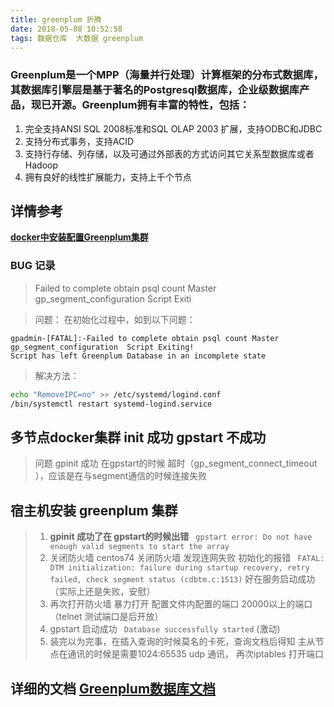```yaml
---
title: greenplum 折腾 
date: 2018-05-08 10:52:58
tags: 数据仓库  大数据 greenplum
---
```


### Greenplum是一个MPP（海量并行处理）计算框架的分布式数据库，其数据库引擎层是基于著名的Postgresql数据库，企业级数据库产品，现已开源。Greenplum拥有丰富的特性，包括：
1. 完全支持ANSI SQL 2008标准和SQL OLAP 2003 扩展，支持ODBC和JDBC
2. 支持分布式事务，支持ACID
3. 支持行存储、列存储，以及可通过外部表的方式访问其它关系型数据库或者Hadoop
4. 拥有良好的线性扩展能力，支持上千个节点
 

## 详情参考  
[ **docker中安装配置Greenplum集群**](https://my.oschina.net/u/876354/blog/1606419)



### BUG 记录
> Failed to complete obtain psql count Master gp_segment_configuration Script Exiti

> 问题： 在初始化过程中，如到以下问题：
```
gpadmin-[FATAL]:-Failed to complete obtain psql count Master gp_segment_configuration  Script Exiting!
Script has left Greenplum Database in an incomplete state
```
 

> 解决方法：
```bash
echo "RemoveIPC=no" >> /etc/systemd/logind.conf
/bin/systemctl restart systemd-logind.service
```

## 多节点docker集群 init 成功 gpstart 不成功
> 问题 gpinit 成功 在gpstart的时候 超时（gp_segment_connect_timeout ），应该是在与segment通信的时候连接失败


## 宿主机安装 greenplum 集群
> 1.  **gpinit 成功了在 gpstart的时候出错**  ` gpstart error: Do not have enough valid segments to start the array` 
> 2. 关闭防火墙 centos74 关闭防火墙 发现连网失败 初始化的报错 ` FATAL:  DTM initialization: failure during startup recovery, retry failed, check segment status (cdbtm.c:1513)` 好在服务启动成功（实际上还是失败，安慰）
> 3. 再次打开防火墙 暴力打开 配置文件内配置的端口 20000以上的端口 （telnet 测试端口是后开放）
> 4. gpstart 启动成功 ` Database successfully started` (激动)
> 5. 装完以为完事，在插入查询的时候莫名的卡死，查询文档后得知 主从节点在通讯的时候是需要1024:65535 udp 通讯， 再次iptables 打开端口


## 详细的文档 [ Greenplum数据库文档](https://gp-docs-cn.github.io/docs/best_practices/intro.html)